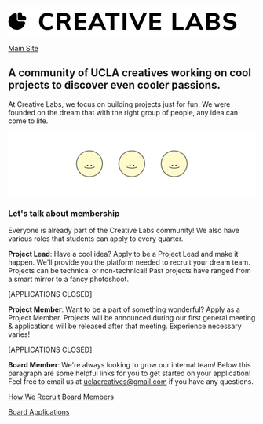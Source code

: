 ![Creative Labs Logo](https://github.com/UCLA-Creative-Labs/.github/blob/main/logo.svg)

[Main Site](https://creativelabsucla.com/)

## A community of UCLA creatives working on cool projects to discover even cooler passions.

At Creative Labs, we focus on building projects just for fun. We were founded on the dream
that with the right group of people, any idea can come to life.

![sun :)](https://github.com/UCLA-Creative-Labs/.github/blob/main/sun.png)

### Let's talk about membership

Everyone is already part of the Creative Labs community! We also have various roles that
students can apply to every quarter.

**Project Lead**: Have a cool idea? Apply to be a Project Lead and make it happen. We'll
provide you the platform needed to recruit your dream team. Projects can be technical or
non-technical! Past projects have ranged from a smart mirror to a fancy photoshoot.

[APPLICATIONS CLOSED]

**Project Member**: Want to be a part of something wonderful? Apply as a Project Member.
Projects will be announced during our first general meeting & applications will be
released after that meeting. Experience necessary varies!

[APPLICATIONS CLOSED]

**Board Member**: We're always looking to grow our internal team! Below this paragraph are
some helpful links for you to get started on your application! Feel free to email us at
uclacreatives@gmail.com if you have any questions.

[How We Recruit Board Members](https://join.creativelabsucla.com/board.html)

[Board Applications](https://tinycl.com/board-app)
